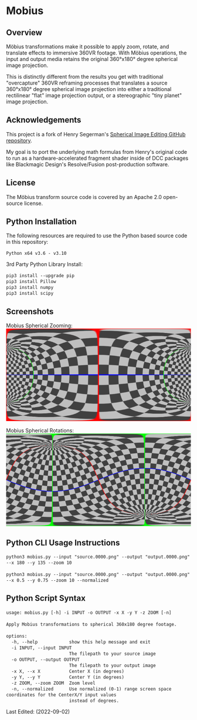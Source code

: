 # Mobius

## Overview

Möbius transformations make it possible to apply zoom, rotate, and translate effects to immersive 360VR footage. With Möbius operations, the input and output media retains the original 360&deg;x180&deg; degree spherical image projection.

This is distinctly different from the results you get with traditional "overcapture" 360VR reframing processes that translates a source 360&deg;x180&deg; degree spherical image projection into either a traditional rectilinear "flat" image projection output, or a stereographic "tiny planet" image projection.

## Acknowledgements

This project is a fork of Henry Segerman's [Spherical Image Editing GitHub repository](https://github.com/henryseg/spherical_image_editing).

My goal is to port the underlying math formulas from Henry's original code to run as a hardware-accelerated fragment shader inside of DCC packages like Blackmagic Design's Resolve/Fusion post-production software.

## License

The Möbius transform source code is covered by an Apache 2.0 open-source license.

## Python Installation

The following resources are required to use the Python based source code in this repository:

    Python x64 v3.6 - v3.10

3rd Party Python Library Install:

    pip3 install --upgrade pip
    pip3 install Pillow
    pip3 install numpy
    pip3 install scipy

## Screenshots

Mobius Spherical Zooming:
![Docs](Docs/Images/scaled_test_image.png)

Mobius Spherical Rotations:
![Docs](Docs/Images/rotated_test_image.png)

## Python CLI Usage Instructions

    python3 mobius.py --input "source.0000.png" --output "output.0000.png" --x 180 --y 135 --zoom 10

    python3 mobius.py --input "source.0000.png" --output "output.0000.png" --x 0.5 --y 0.75 --zoom 10 --normalized

## Python Script Syntax

    usage: mobius.py [-h] -i INPUT -o OUTPUT -x X -y Y -z ZOOM [-n]

    Apply Mobius transformations to spherical 360x180 degree footage.

    options:
      -h, --help            show this help message and exit
      -i INPUT, --input INPUT
                            The filepath to your source image
      -o OUTPUT, --output OUTPUT
                            The filepath to your output image
      -x X, --x X           Center X (in degrees)
      -y Y, --y Y           Center Y (in degrees)
      -z ZOOM, --zoom ZOOM  Zoom level
      -n, --normalized      Use normalized (0-1) range screen space coordinates for the CenterX/Y input values
                            instead of degrees.

Last Edited: (2022-09-02)
